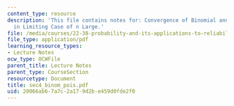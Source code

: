 ```yaml
---
content_type: resource
description: 'This file contains notes for: Convergence of Binomial and Poisson Distributions
  in Limiting Case of n Large.'
file: /media/courses/22-38-probability-and-its-applications-to-reliability-quality-control-and-risk-assessment-fall-2005/20066ab67a7c2a179d2be459d0fde2f0_sec4_binom_pois.pdf
file_type: application/pdf
learning_resource_types:
- Lecture Notes
ocw_type: OCWFile
parent_title: Lecture Notes
parent_type: CourseSection
resourcetype: Document
title: sec4_binom_pois.pdf
uid: 20066ab6-7a7c-2a17-9d2b-e459d0fde2f0
---
```

